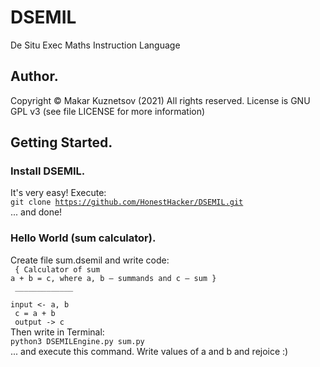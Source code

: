 # DSEMIL
De Situ Exec Maths Instruction Language
## Author.
Copyright © Makar Kuznetsov (2021)
All rights reserved.
License is GNU GPL v3 (see file LICENSE for more information)
## Getting Started.
### Install DSEMIL.
It's very easy! Execute:<br>
<code>git clone https://github.com/HonestHacker/DSEMIL.git</code><br>
... and done!
### Hello World (sum calculator).
Create file sum.dsemil and write code:
<br><code>
	{ Calculator of sum a + b = c, where a, b — summands and c — sum }<br>
	_____________<br>
	input <- a, b<br>
		c = a + b<br>
	output -> c</code><br>
Then write in Terminal:
<br><code>python3 DSEMILEngine.py sum.py</code><br>
... and execute this command. Write values of a and b and rejoice :)